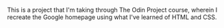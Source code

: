 This is a project that I'm taking through The Odin Project course, wherein I recreate the Google homepage using what I've learned of HTML and CSS.